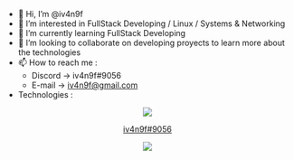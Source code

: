 - 👋 Hi, I’m @iv4n9f
- 👀 I’m interested in FullStack Developing / Linux / Systems & Networking
- 🌱 I’m currently learning FullStack Developing
- 💞️ I’m looking to collaborate on developing proyects to learn more about the technologies
- 📫 How to reach me :
  - Discord -> iv4n9f#9056
  - E-mail -> iv4n9f@gmail.com
- Technologies :
<p align="center">
  <a href="https://skillicons.dev">
    <img src="https://skillicons.dev/icons?i=discord" />
  </a>
</p>
<p align="center" margin-left="20px">
  <a href="">
    iv4n9f#9056
  </a>
</p>
<p align="center">
  <a href="https://skillicons.dev">
    <img src="https://skillicons.dev/icons?i=html,css,bootstrap,js,py,linux" />
  </a>
</p>

<!---
iv4n9f/iv4n9f is a ✨ special ✨ repository because its `README.md` (this file) appears on your GitHub profile.
You can click the Preview link to take a look at your changes.
--->
